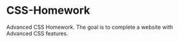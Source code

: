 # CSS-Homework
Advanced CSS Homework. The goal is to complete a website with Advanced CSS features. 
